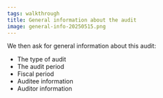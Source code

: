 ```yaml
---
tags: walkthrough
title: General information about the audit
image: general-info-20250515.png
---
```


We then ask for general information about this audit:

* The type of audit
* The audit period
* Fiscal period
* Auditee information
* Auditor information





